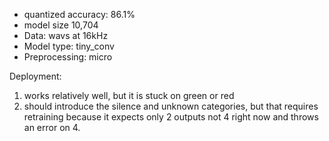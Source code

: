 - quantized accuracy: 86.1%
- model size 10,704
- Data: wavs at 16kHz
- Model type: tiny_conv 
- Preprocessing: micro

Deployment: 

1. works relatively well, but it is stuck on green or red 
2. should introduce the silence and unknown categories, but that requires retraining because it expects only 2 outputs not 4 right now and throws an error on 4. 
